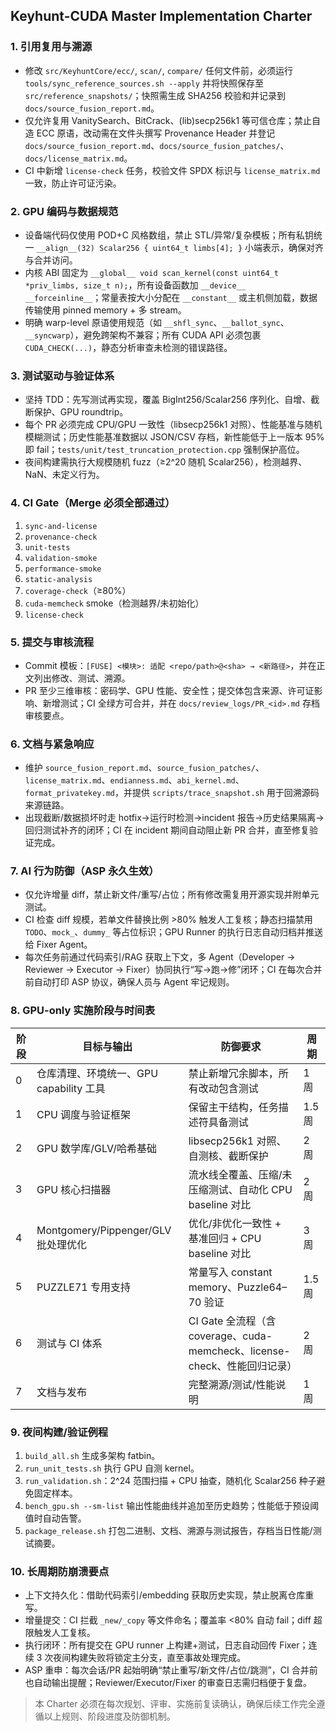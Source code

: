 ## Keyhunt-CUDA Master Implementation Charter

### 1. 引用复用与溯源
- 修改 `src/KeyhuntCore/ecc/`, `scan/`, `compare/` 任何文件前，必须运行 `tools/sync_reference_sources.sh --apply` 并将快照保存至 `src/reference_snapshots/`；快照需生成 SHA256 校验和并记录到 `docs/source_fusion_report.md`。
- 仅允许复用 VanitySearch、BitCrack、(lib)secp256k1 等可信仓库；禁止自造 ECC 原语，改动需在文件头撰写 Provenance Header 并登记 `docs/source_fusion_report.md`、`docs/source_fusion_patches/`、`docs/license_matrix.md`。
- CI 中新增 `license-check` 任务，校验文件 SPDX 标识与 `license_matrix.md` 一致，防止许可证污染。

### 2. GPU 编码与数据规范
- 设备端代码仅使用 POD+C 风格数组，禁止 STL/异常/复杂模板；所有私钥统一 `__align__(32) Scalar256 { uint64_t limbs[4]; }` 小端表示，确保对齐与合并访问。
- 内核 ABI 固定为 `__global__ void scan_kernel(const uint64_t *priv_limbs, size_t n);`，所有设备函数加 `__device__ __forceinline__`；常量表按大小分配在 `__constant__` 或主机侧加载，数据传输使用 pinned memory + 多 stream。
- 明确 warp-level 原语使用规范（如 `__shfl_sync`、`__ballot_sync`、`__syncwarp`），避免跨架构不兼容；所有 CUDA API 必须包裹 `CUDA_CHECK(...)`，静态分析审查未检测的错误路径。

### 3. 测试驱动与验证体系
- 坚持 TDD：先写测试再实现，覆盖 BigInt256/Scalar256 序列化、自增、截断保护、GPU roundtrip。
- 每个 PR 必须完成 CPU/GPU 一致性（libsecp256k1 对照）、性能基准与随机模糊测试；历史性能基准数据以 JSON/CSV 存档，新性能低于上一版本 95% 即 fail；`tests/unit/test_truncation_protection.cpp` 强制保护高位。
- 夜间构建需执行大规模随机 fuzz（≥2^20 随机 Scalar256），检测越界、NaN、未定义行为。

### 4. CI Gate（Merge 必须全部通过）
1. `sync-and-license`
2. `provenance-check`
3. `unit-tests`
4. `validation-smoke`
5. `performance-smoke`
6. `static-analysis`
7. `coverage-check`（≥80%）
8. `cuda-memcheck` smoke（检测越界/未初始化）
9. `license-check`

### 5. 提交与审核流程
- Commit 模板：`[FUSE] <模块>: 适配 <repo/path>@<sha> → <新路径>`，并在正文列出修改、测试、溯源。
- PR 至少三维审核：密码学、GPU 性能、安全性；提交体包含来源、许可证影响、新增测试；CI 全绿方可合并，并在 `docs/review_logs/PR_<id>.md` 存档审核要点。

### 6. 文档与紧急响应
- 维护 `source_fusion_report.md`、`source_fusion_patches/`、`license_matrix.md`、`endianness.md`、`abi_kernel.md`、`format_privatekey.md`，并提供 `scripts/trace_snapshot.sh` 用于回溯源码来源链路。
- 出现截断/数据损坏时走 hotfix→运行时检测→incident 报告→历史结果隔离→回归测试补齐的闭环；CI 在 incident 期间自动阻止新 PR 合并，直至修复验证完成。

### 7. AI 行为防御（ASP 永久生效）
- 仅允许增量 diff，禁止新文件/重写/占位；所有修改需复用开源实现并附单元测试。
- CI 检查 diff 规模，若单文件替换比例 >80% 触发人工复核；静态扫描禁用 `TODO`、`mock_`、`dummy_` 等占位标识；GPU Runner 的执行日志自动归档并推送给 Fixer Agent。
- 每次任务前通过代码索引/RAG 获取上下文，多 Agent（Developer → Reviewer → Executor → Fixer）协同执行“写→跑→修”闭环；CI 在每次合并前自动打印 ASP 协议，确保人员与 Agent 牢记规则。

### 8. GPU-only 实施阶段与时间表
| 阶段 | 目标与输出 | 防御要求 | 周期 |
|------|------------|----------|------|
|0|仓库清理、环境统一、GPU capability 工具|禁止新增冗余脚本，所有改动包含测试|1 周|
|1|CPU 调度与验证框架|保留主干结构，任务描述符具备测试|1.5 周|
|2|GPU 数学库/GLV/哈希基础|libsecp256k1 对照、自测核、截断保护|2 周|
|3|GPU 核心扫描器|流水线全覆盖、压缩/未压缩测试、自动化 CPU baseline 对比|2 周|
|4|Montgomery/Pippenger/GLV 批处理优化|优化/非优化一致性 + 基准回归 + CPU baseline 对比|3 周|
|5|PUZZLE71 专用支持|常量写入 constant memory、Puzzle64–70 验证|1.5 周|
|6|测试与 CI 体系|CI Gate 全流程（含 coverage、cuda-memcheck、license-check、性能回归记录）|2 周|
|7|文档与发布|完整溯源/测试/性能说明|1 周|

### 9. 夜间构建/验证例程
1. `build_all.sh` 生成多架构 fatbin。
2. `run_unit_tests.sh` 执行 GPU 自测 kernel。
3. `run_validation.sh`：2^24 范围扫描 + CPU 抽查，随机化 Scalar256 种子避免固定样本。
4. `bench_gpu.sh --sm-list` 输出性能曲线并追加至历史趋势；性能低于预设阈值时自动告警。
5. `package_release.sh` 打包二进制、文档、溯源与测试报告，存档当日性能/测试摘要。

### 10. 长周期防崩溃要点
- 上下文持久化：借助代码索引/embedding 获取历史实现，禁止脱离仓库重写。
- 增量提交：CI 拦截 `_new/_copy` 等文件命名；覆盖率 <80% 自动 fail；diff 超限触发人工复核。
- 执行闭环：所有提交在 GPU runner 上构建+测试，日志自动回传 Fixer；连续 3 次夜间构建失败将锁定主分支，直至事故处理完成。
- ASP 重申：每次会话/PR 起始明确“禁止重写/新文件/占位/跳测”，CI 合并前也自动输出提醒；Reviewer/Executor/Fixer 的审查日志需归档便于复盘。

> 本 Charter 必须在每次规划、评审、实施前复读确认，确保后续工作完全遵循以上规则、阶段进度及防御机制。
